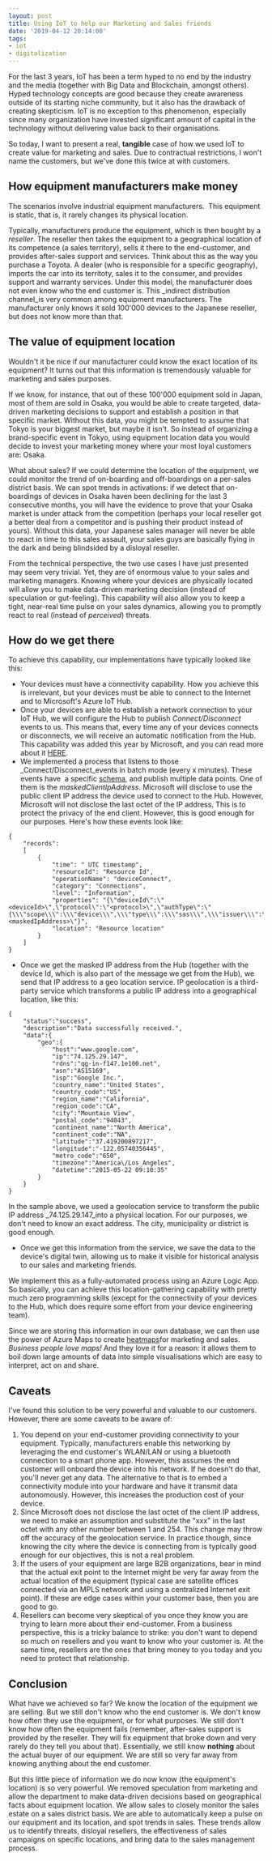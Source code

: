 ```yaml
---
layout: post
title: Using IoT to help our Marketing and Sales friends
date: '2019-04-12 20:14:00'
tags:
- iot
- digitalization
---
```


For the last 3 years, IoT has been a term hyped to no end by the industry and the media (together with Big Data and Blockchain, amongst others). Hyped technology concepts are good because they create awareness outside of its starting niche community, but it also has the drawback of creating skepticism. IoT is no exception to this phenomenon, especially since many organization have invested significant amount of capital in the technology without delivering value back to their organisations.

So today, I want to present a real, **tangible** case of how we used IoT to create value for marketing and sales. Due to contractual restrictions, I won't name the customers, but we've done this twice at with customers.

## How equipment manufacturers make money

The scenarios involve industrial equipment manufacturers. &nbsp;This equipment is static, that is, it rarely changes its physical location.

Typically, manufacturers produce the equipment, which is then bought by a _reseller_. The reseller then takes the equipment to a geographical location of its competence (a sales territory), sells it there to the end-customer, and provides after-sales support and services. Think about this as the way you purchase a Toyota. A dealer (who is responsible for a specific geography), imports the car into its territoty, sales it to the consumer, and provides support and warranty services. Under this model, the manufacturer does not even know who the end customer is. This _indirect distribution channel_is very common among equipment manufacturers. The manufacturer only knows it sold 100'000 devices to the Japanese reseller, but does not know more than that.

## The value of equipment location

Wouldn't it be nice if our manufacturer could know the exact location of its equipment? It turns out that this information is tremendously valuable for marketing and sales purposes.

If we know, for instance, that out of these 100'000 equipment sold in Japan, most of them are sold in Osaka, you would be able to create targeted, data-driven marketing decisions to support and establish a position in that specific market. Without this data, you might be tempted to assume that Tokyo is your biggest market, but maybe it isn't. So instead of organizing a brand-specific event in Tokyo, using equipment location data you would decide to invest your marketing money where your most loyal customers are: Osaka.

What about sales? If we could determine the location of the equipment, we could monitor the trend of on-boarding and off-boardings on a per-sales district basis. We can spot trends in activations: if we detect that on-boardings of devices in Osaka haven been declining for the last 3 consecutive months, you will have the evidence to prove that your Osaka market is under attack from the competition (perhaps your local reseller got a better deal from a competitor and is pushing their product instead of yours). Without this data, your Japanese sales manager will never be able to react in time to this sales assault, your sales guys are basically flying in the dark and being blindsided by a disloyal reseller.

From the technical perspective, the two use cases I have just presented may seem very trivial. Yet, they are of enormous value to your sales and marketing managers. Knowing where your devices are physically located will allow you to make data-driven marketing decision (instead of speculation or gut-feeling). This capability will also allow you to keep a tight, near-real time pulse on your sales dynamics, allowing you to promptly react to real (instead of _perceived_) threats.

## How do we get there

To achieve this capability, our implementations have typically looked like this:

- Your devices must have a connectivity capability. How you achieve this is irrelevant, but your devices must be able to connect to the Internet and to Microsoft's Azure IoT Hub.
- Once your devices are able to establish a network connection to your IoT Hub, we will configure the Hub to publish _Connect/Disconnect_ events to us. This means that, every time any of your devices connects or disconnects, we will receive an automatic notification from the Hub. This capability was added this year by Microsoft, and you can read more about it [HERE](https://docs.microsoft.com/en-us/azure/iot-hub/tutorial-use-metrics-and-diags).
- We implemented a process that listens to those _Connect/Disconnect_events in batch mode (every x minutes). These events have &nbsp;a specific [schema](https://docs.microsoft.com/en-us/azure/iot-hub/iot-hub-monitor-resource-health#understand-the-logs), and publish multiple data points. One of them is the _maskedClientIpAddress_. Microsoft will disclose to use the public client IP address the device used to connect to the Hub. However, Microsoft will not disclose the last octet of the IP address. This is to protect the privacy of the end client. However, this is good enough for our purposes. Here's how these events look like:
<!--kg-card-begin: markdown-->

    {
    	"records": 
    	[
            {
                "time": " UTC timestamp",
                "resourceId": "Resource Id",
                "operationName": "deviceConnect",
                "category": "Connections",
                "level": "Information",
                "properties": "{\"deviceId\":\"<deviceId>\",\"protocol\":\"<protocol>\",\"authType\":\"{\\\"scope\\\":\\\"device\\\",\\\"type\\\":\\\"sas\\\",\\\"issuer\\\":\\\"iothub\\\",\\\"acceptingIpFilterRule\\\":null}\",\"maskedIpAddress\":\"<maskedIpAddress>\"}",
                "location": "Resource location"
            }
        ]
    }

<!--kg-card-end: markdown-->
- Once we get the masked IP address from the Hub (together with the device Id, which is also part of the message we get from the Hub), we send that IP address to a geo location service. IP geolocation is a third-party service which transforms a public IP address into a geographical location, like this:
<!--kg-card-begin: markdown-->

    {
        "status":"success",
        "description":"Data successfully received.",
        "data":{
            "geo":{
                "host":"www.google.com",
                "ip":"74.125.29.147",
                "rdns":"qg-in-f147.1e100.net",
                "asn":"AS15169",
                "isp":"Google Inc.",
                "country_name":"United States",
                "country_code":"US",
                "region_name":"California",
                "region_code":"CA",
                "city":"Mountain View",
                "postal_code":"94043",
                "continent_name":"North America",
                "continent_code":"NA",
                "latitude":"37.419200897217",
                "longitude":"-122.05740356445",
                "metro_code":"650",
                "timezone":"America\/Los_Angeles",
                "datetime":"2015-05-22 09:10:35"
            }
        }
    }

<!--kg-card-end: markdown-->

In the sample above, we used a geolocation service to transform the public IP address _74.125.29.147_into a physical location. For our purposes, we don't need to know an exact address. The city, municipality or district is good enough.

- Once we get this information from the service, we save the data to the device's digital twin, allowing us to make it visible for historical analysis to our sales and marketing friends.

We implement this as a fully-automated process using an Azure Logic App. So basically, you can achieve this location-gathering capability with pretty much zero programming skills (except for the connectivity of your devices to the Hub, which does require some effort from your device engineering team).

Since we are storing this information in our own database, we can then use the power of Azure Maps to create [heatmaps](https://channel9.msdn.com/Shows/Internet-of-Things-Show/Heat-Maps-and-Image-Overlays-in-Azure-Maps)for marketing and sales. _Business people love maps!_ And they love it for a reason: it allows them to boil down large amounts of data into simple visualisations which are easy to interpret, act on and share.

## Caveats

I've found this solution to be very powerful and valuable to our customers. However, there are some caveats to be aware of:

1. You depend on your end-customer providing connectivity to your equipment. Typically, manufacturers enable this networking by leveraging the end customer's WLAN/LAN or using a bluetooth connection to a smart phone app. However, this assumes the end customer will onboard the device into his network. If he doesn't do that, you'll never get any data. The alternative to that is to embed a connectivity module into your hardware and have it transmit data autonomously. However, this increases the production cost of your device.
2. Since Microsoft does not disclose the last octet of the client IP address, we need to make an assumption and substitute the "xxx" in the last octet with any other number between 1 and 254. This change may throw off the accuracy of the geolocation service. In practice though, since knowing the city where the device is connecting from is typically good enough for our objectives, this is not a real problem.
3. If the users of your equipment are large B2B organizations, bear in mind that the actual exit point to the Internet might be very far away from the actual location of the equipment (typical case are satellite offices connected via an MPLS network and using a centralized Internet exit point). If these are edge cases within your customer base, then you are good to go.
4. Resellers can become very skeptical of you once they know you are trying to learn more about their end-customer. From a business perspective, this is a tricky balance to strike: you don't want to depend so much on resellers and you want to know who your customer is. At the same time, resellers are the ones that bring money to you today and you need to protect that relationship.

## Conclusion

What have we achieved so far? We know the location of the equipment we are selling. But we still don't know who the end customer is. We don't know how often they use the equipment, or for what purposes. We still don't know how often the equipment fails (remember, after-sales support is provided by the reseller. They will fix equipment that broke down and very rarely do they tell you about that). Essentially, we still know **nothing** about the actual buyer of our equipment. We are still so very far away from knowing anything about the end customer.

But this little piece of information we do now know (the equipment's location) is so very powerful. We removed speculation from marketing and allow the department to make data-driven decisions based on geographical facts about equipment location. We allow sales to closely monitor the sales estate on a sales district basis. We are able to automatically keep a pulse on our equipment and its location, and spot trends in sales. These trends allow us to identify threats, disloyal resellers, the effectiveness of sales campaigns on specific locations, and bring data to the sales management process.

